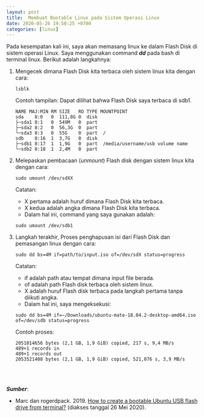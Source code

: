 ```yaml
---
layout: post
title:  Membuat Bootable Linux pada Sistem Operasi Linux 
date: 2020-05-26 19:50:25 +0700
categories: [linux]
---
```

Pada kesempatan kali ini, saya akan memasang linux ke dalam Flash Disk di sistem operasi Linux. Saya menggunakan command ***dd*** pada bash di terminal linux. Berikut adalah langkahnya:  

1.  Mengecek dimana Flash Disk kita terbaca oleh sistem linux kita dengan cara:
    ```
    lsblk
    ```
    Contoh tampilan:
    Dapat dilihat bahwa Flash Disk saya terbaca di sdb1.
    ```
    NAME MAJ:MIN RM SIZE   RO TYPE MOUNTPOINT
    sda    8:0   0  111,8G 0  disk
    ├─sda1 8:1   0  549M   0  part
    ├─sda2 8:2   0  56,3G  0  part
    └─sda3 8:3   0  55G    0  part  /
    sdb    8:16  1  3,7G   0  disk
    ├─sdb1 8:17  1  1,9G   0  part  /media/username/usb volume name
    └─sdb2 8:18  1  2,4M   0  part
    ```  

2.  Melepaskan pembacaan (*unmount*) Flash disk dengan sistem linux kita dengan cara:
    ```
    sudo umount /dev/sdXX
    ```
    Catatan:
    - X pertama adalah huruf dimana Flash Disk kita terbaca.
    - X kedua adalah angka dimana Flash Disk kita terbaca.
    - Dalam hal ini, command yang saya gunakan adalah:
    ```
    sudo umount /dev/sdb1
    ```  

3. Langkah terakhir, Proses penghapusan isi dari Flash Disk dan pemasangan linux dengan cara:
    ```
    sudo dd bs=4M if=path/to/input.iso of=/dev/sdX status=progress
    ```
    Catatan:
    - if adalah path atau tempat dimana input file berada.
    - of adalah path Flash disk terbaca oleh sistem linux.
    - X adalah huruf Flash disk terbaca pada langkah pertama tanpa diikuti angka.
    - Dalam hal ini, saya mengeksekusi:
    ```
    sudo dd bs=4M if=~/Downloads/ubuntu-mate-18.04.2-desktop-amd64.iso of=/dev/sdb status=progress
    ```
    Contoh proses:
    ```
    2051014656 bytes (2,1 GB, 1,9 GiB) copied, 217 s, 9,4 MB/s
    489+1 records in
    489+1 records out
    2053521408 bytes (2,1 GB, 1,9 GiB) copied, 521,076 s, 3,9 MB/s
    ```  
<br />
<br />

***Sumber***:
- Marc dan rogerdpack. 2019. [How to create a bootable Ubuntu USB flash drive from terminal?](https://askubuntu.com/a/377561) (diakses tanggal 26 Mei 2020).  

